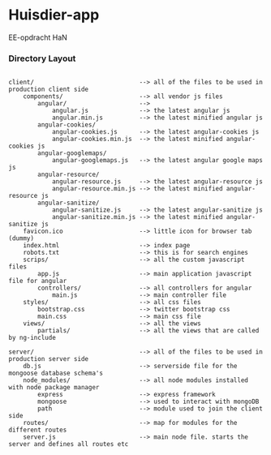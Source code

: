 Huisdier-app
============

EE-opdracht HaN

### Directory Layout
<pre><code>
client/                				--> all of the files to be used in production client side
  	components/       				--> all vendor js files
    	angular/        			--> 
    		angular.js 				--> the latest angular js
    		angular.min.js 	    	--> the latest minified angular js
    	angular-cookies/
    		angular-cookies.js 		--> the latest angular-cookies js
    		angular-cookies.min.js  --> the latest minified angular-cookies js
    	angular-googlemaps/
    		angular-googlemaps.js  	--> the latest angular google maps js
    	angular-resource/
    		angular-resource.js 	--> the latest angular-resource js
    		angular-resource.min.js --> the latest minified angular-resource js
    	angular-sanitize/
    		angular-sanitize.js     --> the latest angular-sanitize js
    		angular-sanitize.min.js --> the latest minified angular-sanitize js
	favicon.ico 					--> little icon for browser tab (dummy)	
	index.html 						--> index page
	robots.txt    					--> this is for search engines 
	scrips/ 						--> all the custom javascript files
		app.js 						--> main application javascript file for angular
		controllers/            	--> all controllers for angular
			main.js 				--> main controller file
	styles/							--> all css files
		bootstrap.css 				--> twitter bootstrap css
		main.css 					--> main css file
	views/							--> all the views
		partials/ 					--> all the views that are called by ng-include

server/                             --> all of the files to be used in production server side
    db.js 							--> serverside file for the mongoose database schema's
    node_modules/					--> all node modules installed with node package manager
    	express						--> express framework
    	mongoose					--> used to interact with mongoDB
        path                        --> module used to join the client side 
    routes/						    --> map for modules for the different routes
    server.js 						--> main node file. starts the server and defines all routes etc
</pre></code>
